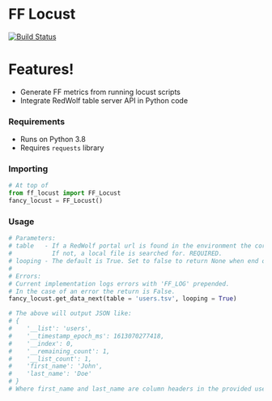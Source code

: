 # FF Locust

[![Build Status](https://jenkins.development.redwolfsecurity.com/buildStatus/icon?job=RedWolfSecurity%2Fff_locust%2Fmaster)](https://jenkins.development.redwolfsecurity.com/me/my-views/view/all/job/RedWolfSecurity/job/ff_locust/job/master/)

# Features!

  - Generate FF metrics from running locust scripts 
  - Integrate RedWolf table server API in Python code

### Requirements

- Runs on Python 3.8
- Requires `requests` library

### Importing
```py
# At top of 
from ff_locust import FF_Locust
fancy_locust = FF_Locust()
```

### Usage
```py
# Parameters:
# table   - If a RedWolf portal url is found in the environment the corresponding list server is used
#           If not, a local file is searched for. REQUIRED.
# looping - The default is True. Set to false to return None when end of tsv is reached.
#
# Errors:
# Current implementation logs errors with 'FF_LOG' prepended.
# In the case of an error the return is False.
fancy_locust.get_data_next(table = 'users.tsv', looping = True)

# The above will output JSON like:
# {
#    '__list': 'users',
#    '__timestamp_epoch_ms': 1613070277418,
#    '__index': 0,
#    '__remaining_count': 1,
#    '__list_count': 1,
#    'first_name': 'John',
#    'last_name': 'Doe'
# }
# Where first_name and last_name are column headers in the provided users.tsv file.
```
